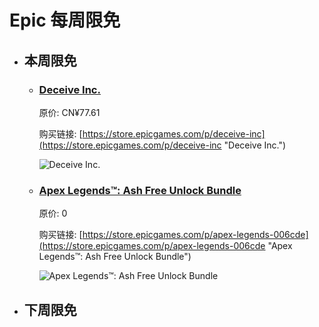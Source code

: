 # Epic 每周限免

- ## 本周限免


  - ### [Deceive Inc.](https://store.epicgames.com/p/deceive-inc "Deceive Inc.")

    原价: CN¥77.61

    购买链接: [https://store.epicgames.com/p/deceive-inc](https://store.epicgames.com/p/deceive-inc "Deceive Inc.")

    ![Deceive Inc.](https://cdn1.epicgames.com/offer/eca9a86adffa4605b8250d383fc01098/EGS_DeceiveInc_SweetBanditsStudios_S1_2560x1440-3a1e885fd642564a44875bf005d8ffb3)


  - ### [Apex Legends™: Ash Free Unlock Bundle](https://store.epicgames.com/p/apex-legends-006cde "Apex Legends™: Ash Free Unlock Bundle")

    原价: 0

    购买链接: [https://store.epicgames.com/p/apex-legends-006cde](https://store.epicgames.com/p/apex-legends-006cde "Apex Legends™: Ash Free Unlock Bundle")

    ![Apex Legends™: Ash Free Unlock Bundle](https://cdn1.epicgames.com/spt-assets/5dcd88f4e2094a698ebffa43438edc33/apex-legends-1szf2.jpg)


- ## 下周限免

